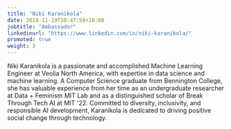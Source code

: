 ```yaml
---
title: "Niki Karanikola"
date: 2018-11-19T10:47:58+10:00
jobtitle: "Ambassador"
linkedinurl: "https://www.linkedin.com/in/niki-karanikola/"
promoted: true
weight: 3
---
```


Niki Karanikola is a passionate and accomplished Machine Learning Engineer at Veolia North America, with expertise in data science and machine learning. A Computer Science graduate from Bennington College, she has valuable experience from her time as an undergraduate researcher at Data + Feminism MIT Lab and as a distinguished scholar of Break Through Tech AI at MIT '22. Committed to diversity, inclusivity, and responsible AI development, Karanikola is dedicated to driving positive social change through technology.
